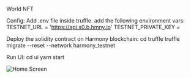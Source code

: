 World NFT

Config:
Add .env file inside truffle.
add the following environment vars:
TESTNET_URL = 'https://api.s0.b.hmny.io'
TESTNET_PRIVATE_KEY = <private key of harmony wallet account>

Deploy the solidity contract on Harmony blockchain:
cd truffle
truffle migrate --reset --network harmony_testnet

Run UI:
cd ui
yarn start

![Home Screen](https://github.com/swapp1990/WorldNFT/blob/master/screenshot/nft1.JPG?raw=true)
